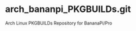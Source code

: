 arch_bananpi_PKGBUILDs.git
=======================

Arch Linux PKGBUILDs Repository for BananaPi/Pro
